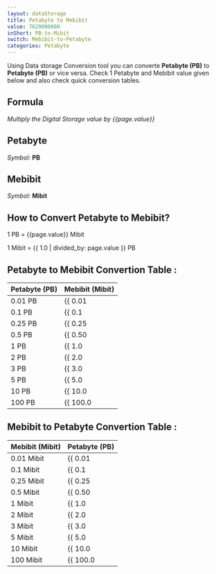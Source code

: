 ```yaml
---
layout: dataStorage
title: Petabyte to Mebibit
value: 7629000000
inShort: PB-to-Mibit
switch: Mebibit-to-Petabyte
categories: Petabyte
---
```


Using Data storage Conversion tool you can converte **Petabyte (PB)** to **Petabyte (PB)** or vice versa. Check 1 Petabyte and Mebibit value given below and also check quick conversion tables.

## Formula
*Multiply the Digital Storage value by {{page.value}}*

## Petabyte
*Symbol:* **PB**

## Mebibit
*Symbol:* **Mibit**

## How to Convert Petabyte to Mebibit?

1 PB = {{page.value}} Mibit

1 Mibit = {{ 1.0 | divided_by: page.value }} PB


## Petabyte to Mebibit Convertion Table :

| Petabyte (PB) | Mebibit (Mibit) |
| ---- | ---- |
| 0.01 PB | {{ 0.01 | times: page.value }} Mibit |
| 0.1 PB | {{ 0.1 | times: page.value }} Mibit |
| 0.25 PB | {{ 0.25 | times: page.value }} Mibit |
| 0.5 PB | {{ 0.50 | times: page.value }} Mibit |
| 1 PB | {{ 1.0 | times: page.value }} Mibit |
| 2 PB | {{ 2.0 | times: page.value }} Mibit |
| 3 PB | {{ 3.0 | times: page.value }} Mibit |
| 5 PB | {{ 5.0 | times: page.value }} Mibit |
| 10 PB | {{ 10.0 | times: page.value }} Mibit |
| 100 PB | {{ 100.0 | times: page.value }} Mibit |

## Mebibit to Petabyte Convertion Table :

| Mebibit (Mibit) | Petabyte (PB) |
| ---- | ---- |
| 0.01 Mibit | {{ 0.01 | divided_by: page.value }} PB |
| 0.1 Mibit | {{ 0.1 | divided_by: page.value }} PB |
| 0.25 Mibit | {{ 0.25 | divided_by: page.value }} PB |
| 0.5 Mibit | {{ 0.50 | divided_by: page.value }} PB |
| 1 Mibit | {{ 1.0 | divided_by: page.value }} PB |
| 2 Mibit | {{ 2.0 | divided_by: page.value }} PB |
| 3 Mibit | {{ 3.0 | divided_by: page.value }} PB |
| 5 Mibit | {{ 5.0 | divided_by: page.value }} PB |
| 10 Mibit | {{ 10.0 | divided_by: page.value }} PB |
| 100 Mibit | {{ 100.0 | divided_by: page.value }} PB |


<script>
document.getElementById('selectInput')[20].selected = true
document.getElementById('selectOutput')[7].selected = true
</script>
